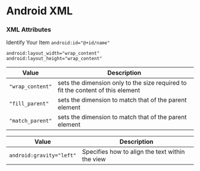 # Android XML

### XML Attributes

Identify Your Item
`android:id="@+id/name"`

```
android:layout_width="wrap_content"
android:layout_height="wrap_content"
```

| Value        | Description |
| ------------- |-------------|
|`"wrap_content"`|sets the dimension only to the size required to fit the content of this element|
|`"fill_parent"`| sets the dimension to match that of the parent element|
|`"match_parent"`| sets the dimension to match that of the parent element|



| Value        | Description |
| ------------- |-------------|
|`android:gravity="left"`|Specifies how to align the text within the view|
